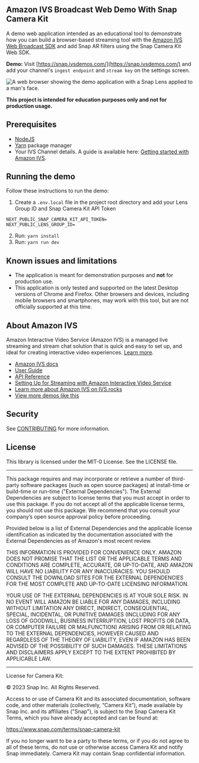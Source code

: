 ## Amazon IVS Broadcast Web Demo With Snap Camera Kit

A demo web application intended as an educational tool to demonstrate how you can build a browser-based streaming tool with the [Amazon IVS Web Broadcast SDK](https://aws.github.io/amazon-ivs-web-broadcast/docs/sdk-guides/introduction) and add Snap AR filters using the Snap Camera Kit Web SDK.

**Demo:** Visit [https://snap.ivsdemos.com/](https://snap.ivsdemos.com/) and add your channel's `ingest endpoint` and `stream key` on the settings screen.

<img src="amazon-ivs-web-broadcast-snap.png" alt="A web browser showing the demo application with a Snap Lens applied to a man's face." />

**This project is intended for education purposes only and not for production usage.**

## Prerequisites

- [NodeJS](https://nodejs.org/)
- [Yarn](https://yarnpkg.com/getting-started/install) package manager
- Your IVS Channel details. A guide is available here: [Getting started with Amazon IVS](https://docs.aws.amazon.com/ivs/latest/userguide/getting-started.html).

## Running the demo

Follow these instructions to run the demo:

1. Create a `.env.local` file in the project root directory and add your Lens Group ID and Snap Camera Kit API Token

```
NEXT_PUBLIC_SNAP_CAMERA_KIT_API_TOKEN=
NEXT_PUBLIC_LENS_GROUP_ID=
```

2. Run: `yarn install`
3. Run: `yarn run dev`

## Known issues and limitations

- The application is meant for demonstration purposes and **not** for production use.
- This application is only tested and supported on the latest Desktop versions of Chrome and Firefox. Other browsers and devices, including mobile browsers and smartphones, may work with this tool, but are not officially supported at this time.

## About Amazon IVS

Amazon Interactive Video Service (Amazon IVS) is a managed live streaming and stream chat solution that is quick and easy to set up, and ideal for creating interactive video experiences. [Learn more](https://aws.amazon.com/ivs/).

- [Amazon IVS docs](https://docs.aws.amazon.com/ivs/)
- [User Guide](https://docs.aws.amazon.com/ivs/latest/userguide/)
- [API Reference](https://docs.aws.amazon.com/ivs/latest/APIReference/)
- [Setting Up for Streaming with Amazon Interactive Video Service](https://aws.amazon.com/blogs/media/setting-up-for-streaming-with-amazon-ivs/)
- [Learn more about Amazon IVS on IVS.rocks](https://ivs.rocks/)
- [View more demos like this](https://ivs.rocks/examples)

## Security

See [CONTRIBUTING](CONTRIBUTING.md#security-issue-notifications) for more information.

## License

This library is licensed under the MIT-0 License. See the LICENSE file.

---

This package requires and may incorporate or retrieve a number of third-party
software packages (such as open source packages) at install-time or build-time
or run-time ("External Dependencies"). The External Dependencies are subject to
license terms that you must accept in order to use this package. If you do not
accept all of the applicable license terms, you should not use this package. We
recommend that you consult your company’s open source approval policy before
proceeding.

Provided below is a list of External Dependencies and the applicable license
identification as indicated by the documentation associated with the External
Dependencies as of Amazon's most recent review.

THIS INFORMATION IS PROVIDED FOR CONVENIENCE ONLY. AMAZON DOES NOT PROMISE THAT
THE LIST OR THE APPLICABLE TERMS AND CONDITIONS ARE COMPLETE, ACCURATE, OR
UP-TO-DATE, AND AMAZON WILL HAVE NO LIABILITY FOR ANY INACCURACIES. YOU SHOULD
CONSULT THE DOWNLOAD SITES FOR THE EXTERNAL DEPENDENCIES FOR THE MOST COMPLETE
AND UP-TO-DATE LICENSING INFORMATION.

YOUR USE OF THE EXTERNAL DEPENDENCIES IS AT YOUR SOLE RISK. IN NO EVENT WILL
AMAZON BE LIABLE FOR ANY DAMAGES, INCLUDING WITHOUT LIMITATION ANY DIRECT,
INDIRECT, CONSEQUENTIAL, SPECIAL, INCIDENTAL, OR PUNITIVE DAMAGES (INCLUDING
FOR ANY LOSS OF GOODWILL, BUSINESS INTERRUPTION, LOST PROFITS OR DATA, OR
COMPUTER FAILURE OR MALFUNCTION) ARISING FROM OR RELATING TO THE EXTERNAL
DEPENDENCIES, HOWEVER CAUSED AND REGARDLESS OF THE THEORY OF LIABILITY, EVEN
IF AMAZON HAS BEEN ADVISED OF THE POSSIBILITY OF SUCH DAMAGES. THESE LIMITATIONS
AND DISCLAIMERS APPLY EXCEPT TO THE EXTENT PROHIBITED BY APPLICABLE LAW.

---

License for Camera Kit:

© 2023 Snap Inc. All Rights Reserved.

Access to or use of Camera Kit and its associated documentation, software code, and other materials (collectively, “Camera Kit”), made available by Snap Inc. and its affiliates ("Snap"), is subject to the Snap Camera Kit Terms, which you have already accepted and can be found at:

https://www.snap.com/terms/snap-camera-kit

If you no longer want to be a party to these terms, or if you do not agree to all of these terms, do not use or otherwise access Camera Kit and notify Snap immediately. Camera Kit may contain Snap confidential information.
